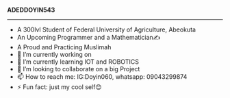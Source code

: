 **ADEDDOYIN543**
___________________________________________________________________________________________________________________________________________________________________________________
- A 300lvl Student of Federal University of Agriculture, Abeokuta
- An Upcoming Programmer and a Mathematician✍
- A Proud and Practicing Muslimah
- 🔭 I’m currently working on 
- 🌱 I’m currently learning IOT and ROBOTICS
- 👯 I’m looking to collaborate on a big Project
- 📫 How to reach me: IG:Doyin060, whatsapp: 09043299874
- ⚡ Fun fact: just my cool self😊
